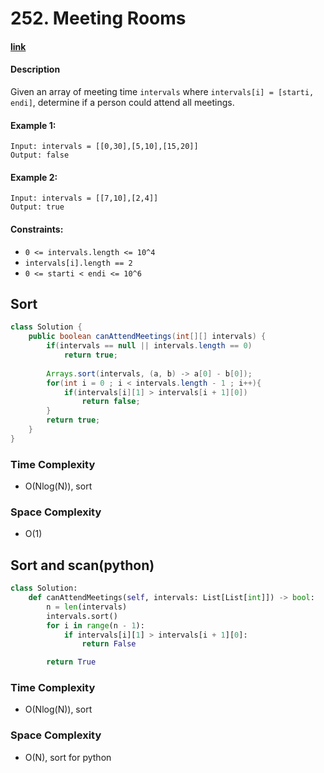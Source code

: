 # 252. Meeting Rooms

#### [link](https://leetcode.com/problems/meeting-rooms/)

#### Description
Given an array of meeting time `intervals` where `intervals[i] = [starti, endi]`, determine if a person could attend all meetings.

#### Example 1:
```
Input: intervals = [[0,30],[5,10],[15,20]]
Output: false
```
#### Example 2:
```
Input: intervals = [[7,10],[2,4]]
Output: true
```

#### Constraints:
* `0 <= intervals.length <= 10^4`
* `intervals[i].length == 2`
* `0 <= starti < endi <= 10^6`

## Sort
```java
class Solution {
    public boolean canAttendMeetings(int[][] intervals) {
        if(intervals == null || intervals.length == 0)
            return true;
        
        Arrays.sort(intervals, (a, b) -> a[0] - b[0]);
        for(int i = 0 ; i < intervals.length - 1 ; i++){
            if(intervals[i][1] > intervals[i + 1][0])
                return false;
        }
        return true;
    }
}
```
### Time Complexity
* O(Nlog(N)), sort
### Space Complexity
* O(1)

## Sort and scan(python)
```python
class Solution:
    def canAttendMeetings(self, intervals: List[List[int]]) -> bool:
        n = len(intervals)
        intervals.sort()
        for i in range(n - 1):
            if intervals[i][1] > intervals[i + 1][0]:
                return False

        return True
```
### Time Complexity
* O(Nlog(N)), sort
### Space Complexity
* O(N), sort for python
